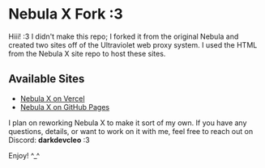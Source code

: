 # Nebula X Fork :3

Hiii! :3 I didn't make this repo; I forked it from the original Nebula and created two sites off of the Ultraviolet web proxy system. I used the HTML from the Nebula X site repo to host these sites.

## Available Sites
- [Nebula X on Vercel](https://nebula-x-site.vercel.app/)
- [Nebula X on GitHub Pages](https://cleoissilly.github.io/Nebula-X-site/)

I plan on reworking Nebula X to make it sort of my own. If you have any questions, details, or want to work on it with me, feel free to reach out on Discord: **darkdevcleo** :3

Enjoy! ^_^
